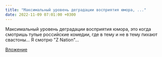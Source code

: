```yaml
---
title: "Максимальный уровень деградации восприятия юмора, ..."
date: 2022-11-09 07:01:00 +0300
---
```


Максимальный уровень деградации восприятия юмора, это когда смотришь тупые российские комедии, где в тему и не в тему пихают свастоны...
Я смотрю "Z Nation"...

[Вложение](/assets/vk_photos/1/U-654djVufQ.jpg)
